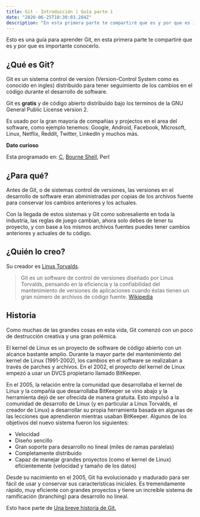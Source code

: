 ```yaml
---
title: Git - Introducción | Guía parte 1
date: "2020-06-25T10:30:03.284Z"
description: "En esta primera parte te compartiré que es y por que es importante conocerlo."
---
```


Esto es una guía para aprender Git, en esta primera parte te compartiré que es y por que es importante conocerlo.

## ¿Qué es Git?

Git es un sistema control de version (Version-Control System como es conocido en ingles) distribuido para tener seguimiento de los cambios en el código durante el desarrollo de software.

Git es **gratis** y de código abierto distribuido bajo los terminos de la GNU General Public License version 2.

Es usado por la gran mayoria de compañias y projectos en el area del software, como ejemplo tenemos: Google, Android, Facebook, Microsoft, Linux, Netflix, Reddit, Twitter, LinkedIn y muchos más.

**Dato curioso**

Esta programado en: [C](https://www.google.com/search?sxsrf=ALeKk038qQTbc7ejaMsqbbAmbDDEX6LeQA:1593721913679&q=C&stick=H4sIAAAAAAAAAONgVuLQz9U3MCwxS1rEyugMAAqDqO4QAAAA&sa=X&ved=2ahUKEwiy9KPktK_qAhVQTd8KHcrBBsAQmxMoATAnegQIChAD), [Bourne Shell](https://www.google.com/search?sxsrf=ALeKk038qQTbc7ejaMsqbbAmbDDEX6LeQA:1593721913679&q=Bourne+Shell&stick=H4sIAAAAAAAAAONgVuLQz9U3yDOIz1jEyuOUX1qUl6oQnJGakwMAwZaOjxsAAAA&sa=X&ved=2ahUKEwiy9KPktK_qAhVQTd8KHcrBBsAQmxMoAjAnegQIChAE), Perl

## ¿Para qué?

Antes de Git, o de sistemas control de versiones, las versiones en el desarrollo de software eran abministradas por copias de los archivos fuente para conservar los cambios anteriores y los actuales.

Con la llegada de estos sistemas y Git como sobresaliente en toda la industria, las reglas de juego cambian, ahora solo debes de tener tu proyecto, y con base a los mismos archivos fuentes puedes tener cambios anteriores y actuales de tu código.

## ¿Quién lo creo?

Su creador es [Linus Torvalds](https://es.wikipedia.org/wiki/Linus_Torvalds).

> Git es un software de control de versiones diseñado por Linus Torvalds, pensando en la eficiencia y la confiabilidad del mantenimiento de versiones de aplicaciones cuando éstas tienen un gran número de archivos de código fuente. [Wikipedia](https://es.wikipedia.org/wiki/Git)

## Historia

Como muchas de las grandes cosas en esta vida, Git comenzó con un poco de destrucción creativa y una gran polémica.

El kernel de Linux es un proyecto de software de código abierto con un alcance bastante amplio. Durante la mayor parte del mantenimiento del kernel de Linux (1991-2002), los cambios en el software se realizaban a través de parches y archivos. En el 2002, el proyecto del kernel de Linux empezó a usar un DVCS propietario llamado BitKeeper.

En el 2005, la relación entre la comunidad que desarrollaba el kernel de Linux y la compañía que desarrollaba BitKeeper se vino abajo y la herramienta dejó de ser ofrecida de manera gratuita. Esto impulsó a la comunidad de desarrollo de Linux (y en particular a Linus Torvalds, el creador de Linux) a desarrollar su propia herramienta basada en algunas de las lecciones que aprendieron mientras usaban BitKeeper. Algunos de los objetivos del nuevo sistema fueron los siguientes:

- Velocidad
- Diseño sencillo
- Gran soporte para desarrollo no lineal (miles de ramas paralelas)
- Completamente distribuido
- Capaz de manejar grandes proyectos (como el kernel de Linux) eficientemente (velocidad y tamaño de los datos)

Desde su nacimiento en el 2005, Git ha evolucionado y madurado para ser fácil de usar y conservar sus características iniciales. Es tremendamente rápido, muy eficiente con grandes proyectos y tiene un increíble sistema de ramificación (branching) para desarrollo no lineal.

Esto hace parte de [Una breve historia de Git.](https://git-scm.com/book/es/v2/Inicio---Sobre-el-Control-de-Versiones-Una-breve-historia-de-Git)
